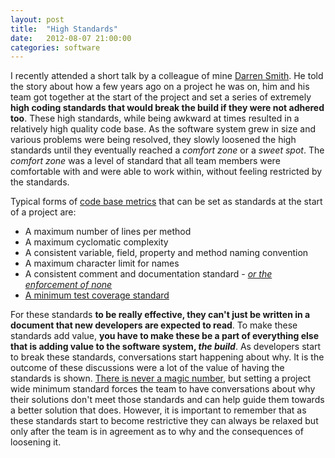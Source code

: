 ```yaml
---
layout: post
title:  "High Standards"
date:   2012-08-07 21:00:00
categories: software
---
```


I recently attended a short talk by a colleague of mine [Darren Smith](http://www.drnsmth.com/). He told the story about how a few years ago on a project he was on, him and his team got together at the start of the project and set a series of extremely **high coding standards that would break the build if they were not adhered too**. These high standards, while being awkward at times resulted in a relatively high quality code base. As the software system grew in size and various problems were being resolved, they slowly loosened the high standards until they eventually reached a _comfort zone_ or a _sweet spot_. The _comfort zone_ was a level of standard that all team members were comfortable with and were able to work within, without feeling restricted by the standards.

Typical forms of [code base metrics](http://www.informit.com/articles/article.aspx?p=1561879) that can be set as standards at the start of a project are:

*   A maximum number of lines per method
*   A maximum cyclomatic complexity
*   A consistent variable, field, property and method naming convention
*   A maximum character limit for names
*   A consistent comment and documentation standard - _[or the enforcement of none](http://c2.com/cgi/wiki?SelfDocumentingCode)_
*   [A minimum test coverage standard](http://henrylawson.net/the-magic-number)

For these standards **to be really effective, they can't just be written in a document that new developers are expected to read**. To make these standards add value, **you have to make these be a part of everything else that is adding value to the software system, _the build_**. As developers start to break these standards, conversations start happening about why. It is the outcome of these discussions were a lot of the value of having the standards is shown. [There is never a magic number](http://henrylawson.net/the-magic-number), but setting a project wide minimum standard forces the team to have conversations about why their solutions don't meet those standards and can help guide them towards a better solution that does. However, it is important to remember that as these standards start to become restrictive they can always be relaxed but only after the team is in agreement as to why and the  consequences of loosening it.